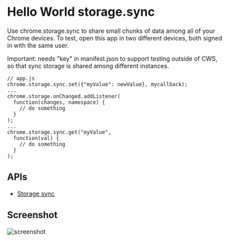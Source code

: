 # Hello World storage.sync

Use chrome.storage.sync to share small chunks of data among all of your Chrome devices. To test, open this app in two different devices, both signed in with the same user.

Important: needs "key" in manifest.json to support testing outside of CWS, so that sync storage is shared among different instances.


    // app.js
    chrome.storage.sync.set({"myValue": newValue}, mycallback);
    ...
    chrome.storage.onChanged.addListener(
      function(changes, namespace) {
        // do something
      }
    );
    ...
    chrome.storage.sync.get("myValue", 
      function(val) {
        // do something
      }
    );

## APIs

* [Storage sync](http://developer.chrome.com/extensions/storage.html)
     
## Screenshot
![screenshot](https://raw.github.com/GoogleChrome/chrome-app-samples/master/hello-world-sync/assets/screenshot_1280_800.png)

